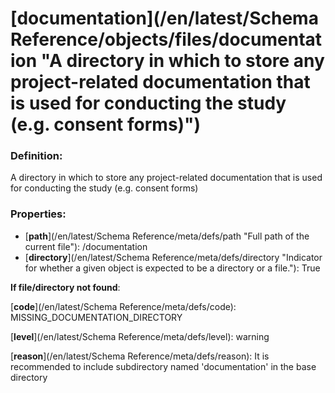 # [documentation](/en/latest/Schema Reference/objects/files/documentation "A directory in which to store any project-related documentation that is used for conducting the study \(e.g. consent forms\)")

### Definition:

A directory in which to store any project-related documentation that is used for conducting the study \(e.g. consent forms\)

### Properties:

- [**path**](/en/latest/Schema Reference/meta/defs/path "Full path of the current file"): /documentation
- [**directory**](/en/latest/Schema Reference/meta/defs/directory "Indicator for whether a given object is expected to be a directory or a file."): True

**If file/directory not found**:

[**code**](/en/latest/Schema Reference/meta/defs/code): MISSING_DOCUMENTATION_DIRECTORY

[**level**](/en/latest/Schema Reference/meta/defs/level): warning

[**reason**](/en/latest/Schema Reference/meta/defs/reason): It is recommended to include subdirectory named 'documentation' in the base directory